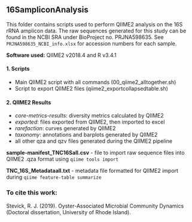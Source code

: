 ## 16SampliconAnalysis
This folder contains scripts used to perform QIIME2 analysis on the 16S rRNA amplicon data. The raw sequences generated for this study can be found in the NCBI SRA under BioProject no. PRJNA598635. See `PRJNA598635_NCBI_info.xlsx` for accession numbers for each sample.

**Software used:** QIIME2 v2018.4 and R v3.4.1

#### 1. Scripts
- Main QIIME2 script with all commands (00_qiime2_alltogether.sh)
- Script to export QIIME2 files (qiime2_exportcollapsedtable.sh)

#### 2. QIIME2 Results
- *core-metrics-results*: diversity metrics calculated by QIIME2
- *exported*: files exported from QIIME2, then imported to excel
- *rarefaction*: curves generated by QIIME2
- *taxonomy*: annotations and barplots generated by QIIME2
- all other qza and qzv files generated during the QIIME2 pipeline

**sample-manifest_TNC16Sall.csv** - file to import raw sequence files into QIIME2 .qza format using `qiime tools import`

**TNC_16S_Metadataall.txt** - metadata file formatted for QIIME2 import during `qiime feature-table summarize`

### To cite this work:
Stevick, R. J. (2019). Oyster-Associated Microbial Community Dynamics (Doctoral dissertation, University of Rhode Island).
